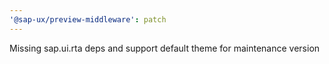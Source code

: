 ```yaml
---
'@sap-ux/preview-middleware': patch
---
```


Missing sap.ui.rta deps and support default theme for maintenance version
